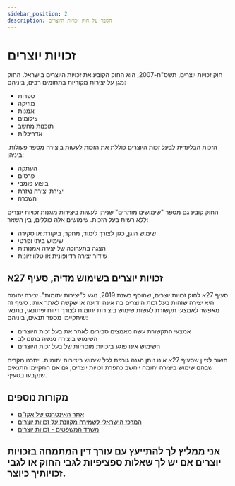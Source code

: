```yaml
---
sidebar_position: 2
description: הסבר על חוק זכויות היוצרים
---
```


# זכויות יוצרים

חוק זכויות יוצרים, תשס"ח-2007, הוא החוק הקובע את זכויות היוצרים בישראל. החוק מגן על יצירות מקוריות בתחומים רבים, ביניהם:

* ספרות
* מוזיקה
* אמנות
* צילומים
* תוכנות מחשב
* אדריכלות

הזכות הבלעדית לבעל זכות היוצרים כוללת את הזכות לעשות ביצירה מספר פעולות, ביניהן:

* העתקה
* פרסום
* ביצוע פומבי
* יצירת יצירה נגזרת
* השכרה

החוק קובע גם מספר "שימושים מותרים" שניתן לעשות ביצירות מוגנות זכויות יוצרים ללא רשות בעל הזכות. שימושים אלה כוללים, בין השאר:

* שימוש הוגן, כגון לצורך לימוד, מחקר, ביקורת או סקירה
* שימוש ביתי ופרטי
* הצגה בתערוכה של יצירה אמנותית
* שידור יצירה רדיופונית או טלוויזיונית

## זכויות יוצרים בשימוש מדיה, סעיף 27א

סעיף 27א לחוק זכויות יוצרים, שהוסף בשנת 2019, נוגע ל"יצירות יתומות". יצירה יתומה היא יצירה שזהות בעל זכות היוצרים בה אינה ידועה או שקשה לאתר אותו. סעיף זה מאפשר לאמצעי תקשורת לעשות שימוש ביצירות יתומות לצורך דיווח עיתונאי, בתנאי שיתקיימו מספר תנאים, ביניהם:

* אמצעי התקשורת עשה מאמצים סבירים לאתר את בעל זכות היוצרים
* השימוש ביצירה נעשה בתום לב
* השימוש אינו פוגע בזכויות מוסריות של בעל זכות היוצרים

חשוב לציין שסעיף 27א אינו נותן הגנה גורפת לכל שימוש ביצירות יתומות. ייתכנו מקרים שבהם שימוש ביצירה יתומה ייחשב כהפרת זכויות יוצרים, גם אם התקיימו התנאים שנקבעו בסעיף.

## מקורות נוספים

* [אתר האינטרנט של אקו"ם](https://acum.org.il/)
* [המרכז הישראלי לשמירה מקוונת על זכויות יוצרים](https://copyrights.org.il/)
* [משרד המשפטים - זכויות יוצרים](https://www.gov.il/he/departments/ministry_of_justice/govil-landing-page)

## אני ממליץ לך להתייעץ עם עורך דין המתמחה בזכויות יוצרים אם יש לך שאלות ספציפיות לגבי החוק או לגבי זכויותיך כיוצר.
